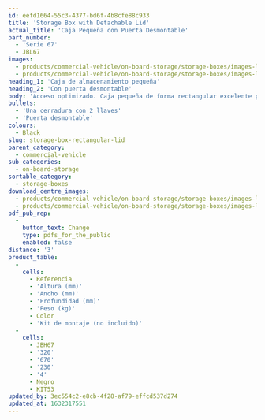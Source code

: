 ```yaml
---
id: eefd1664-55c3-4377-bd6f-4b8cfe88c933
title: 'Storage Box with Detachable Lid'
actual_title: 'Caja Pequeña con Puerta Desmontable'
part_number:
  - 'Serie 67'
  - JBL67
images:
  - products/commercial-vehicle/on-board-storage/storage-boxes/images-lr/Product_Image_776x776_(518x518_focus_area)-JBL67_01.jpg
  - products/commercial-vehicle/on-board-storage/storage-boxes/images-lr/Product_Image_776x776_(518x518_focus_area)-JBL67_02.jpg
heading_1: 'Caja de almacenamiento pequeña'
heading_2: 'Con puerta desmontable'
body: 'Acceso optimizado. Caja pequeña de forma rectangular excelente para almacenamiento general.'
bullets:
  - 'Una cerradura con 2 llaves'
  - 'Puerta desmontable'
colours:
  - Black
slug: storage-box-rectangular-lid
parent_category:
  - commercial-vehicle
sub_categories:
  - on-board-storage
sortable_category:
  - storage-boxes
download_centre_images:
  - products/commercial-vehicle/on-board-storage/storage-boxes/images-lr/Product_Image_776x776_(518x518_focus_area)-JBL67_01.jpg
  - products/commercial-vehicle/on-board-storage/storage-boxes/images-lr/Product_Image_776x776_(518x518_focus_area)-JBL67_02.jpg
pdf_pub_rep:
  -
    button_text: Change
    type: pdfs_for_the_public
    enabled: false
distance: '3'
product_table:
  -
    cells:
      - Referencia
      - 'Altura (mm)'
      - 'Ancho (mm)'
      - 'Profundidad (mm)'
      - 'Peso (kg)'
      - Color
      - 'Kit de montaje (no incluido)'
  -
    cells:
      - JBH67
      - '320'
      - '670'
      - '230'
      - '4'
      - Negro
      - KIT53
updated_by: 3ec554c2-e8cb-4f28-af79-effcd537d274
updated_at: 1632317551
---
```

